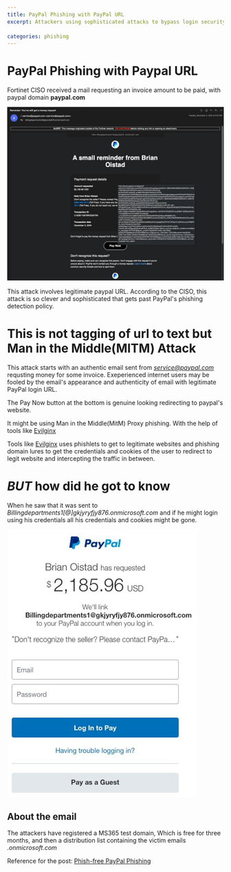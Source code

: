 ```yaml
---
title: PayPal Phishing with PayPal URL 
excerpt: Attackers using sophisticated attacks to bypass login security

categories: phishing
---
```


# PayPal Phishing with Paypal URL

Fortinet CISO received a mail requesting an invoice amount to be paid, with paypal domain **paypal.com**

![](/assets/images/paypal-phishing.jpeg)

This attack involves legitimate paypal URL. According to the CISO, this attack is so clever and sophisticated that gets past PayPal's
phishing detection policy.

# This is not tagging of url to text but Man in the Middle(MITM) Attack

This attack starts with an authentic email sent from *service@paypal.com* requsting money for some invoice. Exeperienced internet
users may be fooled by the email's appearance and authenticity of email with legitimate PayPal login URL.

The Pay Now button at the bottom is genuine looking redirecting to paypal's website.

It might be using Man in the Middle(MitM) Proxy phishing. With the help of tools like
[Evilginx](https://github.com/kgretzky/evilginx2)

Tools like [Evilginx](https://github.com/kgretzky/evilginx2) uses phishlets to get to legitimate websites and phishing domain lures
to get the credentials and cookies of the user to redirect to legit website and intercepting the traffic in between.

# *BUT* how did he got to know 

When he saw that it was sent to *Billingdepartments1[@]gkjyryfjy876.onmicrosoft.com* and if he might login using his credentials all 
his credentials and cookies might be gone.

![](/assets/images/fig04.jpeg)

## About the email

The attackers have registered a MS365 test domain, Which is free for three months, and then a distribution list containing the victim emails *.onmicrosoft.com*


Reference for the post: [Phish-free PayPal Phishing](https://www.fortinet.com/blog/threat-research/phish-free-paypal-phishing)